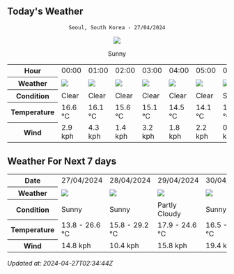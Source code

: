 ## Today's Weather
<div align="center">

`Seoul, South Korea - 27/04/2024`

<img src="https://cdn.weatherapi.com/weather/64x64/day/113.png"/>

Sunny

</div>


<table>
    <tr>
        <th>Hour</th>
        <td>00:00</td><td>01:00</td><td>02:00</td><td>03:00</td><td>04:00</td><td>05:00</td><td>06:00</td><td>07:00</td><td>08:00</td><td>09:00</td><td>10:00</td><td>11:00</td><td>12:00</td><td>13:00</td><td>14:00</td><td>15:00</td><td>16:00</td><td>17:00</td><td>18:00</td><td>19:00</td><td>20:00</td><td>21:00</td><td>22:00</td><td>23:00</td>
    </tr>
    <tr>
        <th>Weather</th>
        <td><img src="https://cdn.weatherapi.com/weather/64x64/night/113.png"></img></td><td><img src="https://cdn.weatherapi.com/weather/64x64/night/113.png"></img></td><td><img src="https://cdn.weatherapi.com/weather/64x64/night/113.png"></img></td><td><img src="https://cdn.weatherapi.com/weather/64x64/night/113.png"></img></td><td><img src="https://cdn.weatherapi.com/weather/64x64/night/113.png"></img></td><td><img src="https://cdn.weatherapi.com/weather/64x64/night/113.png"></img></td><td><img src="https://cdn.weatherapi.com/weather/64x64/day/113.png"></img></td><td><img src="https://cdn.weatherapi.com/weather/64x64/day/113.png"></img></td><td><img src="https://cdn.weatherapi.com/weather/64x64/day/113.png"></img></td><td><img src="https://cdn.weatherapi.com/weather/64x64/day/113.png"></img></td><td><img src="https://cdn.weatherapi.com/weather/64x64/day/113.png"></img></td><td><img src="https://cdn.weatherapi.com/weather/64x64/day/113.png"></img></td><td><img src="https://cdn.weatherapi.com/weather/64x64/day/113.png"></img></td><td><img src="https://cdn.weatherapi.com/weather/64x64/day/113.png"></img></td><td><img src="https://cdn.weatherapi.com/weather/64x64/day/113.png"></img></td><td><img src="https://cdn.weatherapi.com/weather/64x64/day/113.png"></img></td><td><img src="https://cdn.weatherapi.com/weather/64x64/day/113.png"></img></td><td><img src="https://cdn.weatherapi.com/weather/64x64/day/113.png"></img></td><td><img src="https://cdn.weatherapi.com/weather/64x64/day/113.png"></img></td><td><img src="https://cdn.weatherapi.com/weather/64x64/day/113.png"></img></td><td><img src="https://cdn.weatherapi.com/weather/64x64/night/113.png"></img></td><td><img src="https://cdn.weatherapi.com/weather/64x64/night/113.png"></img></td><td><img src="https://cdn.weatherapi.com/weather/64x64/night/113.png"></img></td><td><img src="https://cdn.weatherapi.com/weather/64x64/night/113.png"></img></td>
    </tr>
    <tr>
        <th>Condition</th>
        <td width="200px">Clear </td><td width="200px">Clear </td><td width="200px">Clear </td><td width="200px">Clear </td><td width="200px">Clear </td><td width="200px">Clear </td><td width="200px">Sunny</td><td width="200px">Sunny</td><td width="200px">Sunny</td><td width="200px">Sunny</td><td width="200px">Sunny</td><td width="200px">Sunny</td><td width="200px">Sunny</td><td width="200px">Sunny</td><td width="200px">Sunny</td><td width="200px">Sunny</td><td width="200px">Sunny</td><td width="200px">Sunny</td><td width="200px">Sunny</td><td width="200px">Sunny</td><td width="200px">Clear </td><td width="200px">Clear </td><td width="200px">Clear </td><td width="200px">Clear </td>
    </tr>
    <tr>
        <th>Temperature</th>
        <td>16.6 °C</td><td>16.1 °C</td><td>15.6 °C</td><td>15.1 °C</td><td>14.5 °C</td><td>14.1 °C</td><td>13.8 °C</td><td>15.3 °C</td><td>17.3 °C</td><td>19.1 °C</td><td>21.2 °C</td><td>21 °C</td><td>24.1 °C</td><td>25.5 °C</td><td>26.3 °C</td><td>26.6 °C</td><td>26.1 °C</td><td>25 °C</td><td>23.7 °C</td><td>22.2 °C</td><td>21.1 °C</td><td>20.1 °C</td><td>19.2 °C</td><td>18.5 °C</td>
    </tr>
    <tr>
        <th>Wind</th>
        <td>2.9 kph</td><td>4.3 kph</td><td>1.4 kph</td><td>3.2 kph</td><td>1.8 kph</td><td>2.2 kph</td><td>0.7 kph</td><td>0.4 kph</td><td>0.7 kph</td><td>4.3 kph</td><td>3.2 kph</td><td>6.8 kph</td><td>10.8 kph</td><td>11.9 kph</td><td>10.1 kph</td><td>14 kph</td><td>14.8 kph</td><td>14.4 kph</td><td>12.2 kph</td><td>9 kph</td><td>7.6 kph</td><td>6.5 kph</td><td>6.5 kph</td><td>5.4 kph</td>
    </tr>
</table>


## Weather For Next 7 days


<table>
    <tr>
        <th>Date</th>
        <td>27/04/2024</td><td>28/04/2024</td><td>29/04/2024</td><td>30/04/2024</td><td>01/05/2024</td><td>02/05/2024</td><td>03/05/2024</td>
    </tr>
    <tr>
        <th>Weather</th>
        <td><img src="https://cdn.weatherapi.com/weather/64x64/day/113.png"/></td><td><img src="https://cdn.weatherapi.com/weather/64x64/day/113.png"/></td><td><img src="https://cdn.weatherapi.com/weather/64x64/day/116.png"/></td><td><img src="https://cdn.weatherapi.com/weather/64x64/day/113.png"/></td><td><img src="https://cdn.weatherapi.com/weather/64x64/day/113.png"/></td><td><img src="https://cdn.weatherapi.com/weather/64x64/day/122.png"/></td><td><img src="https://cdn.weatherapi.com/weather/64x64/day/113.png"/></td>
    </tr>
    <tr>
        <th>Condition</th>
        <td width="200px">Sunny</td><td width="200px">Sunny</td><td width="200px">Partly Cloudy </td><td width="200px">Sunny</td><td width="200px">Sunny</td><td width="200px">Overcast </td><td width="200px">Sunny</td>
    </tr>
    <tr>
        <th>Temperature</th>
        <td>13.8 -  26.6 °C</td><td>15.8 -  29.2 °C</td><td>17.9 -  24.6 °C</td><td>16.5 -  23 °C</td><td>13.6 -  23.6 °C</td><td>14 -  21.8 °C</td><td>13.4 -  22.9 °C</td>
    </tr>
    <tr>
        <th>Wind</th>
        <td>14.8 kph</td><td>10.4 kph</td><td>15.8 kph</td><td>19.4 kph</td><td>16.9 kph</td><td>15.1 kph</td><td>18.4 kph</td>
    </tr>
</table>


*Updated at: 2024-04-27T02:34:44Z*